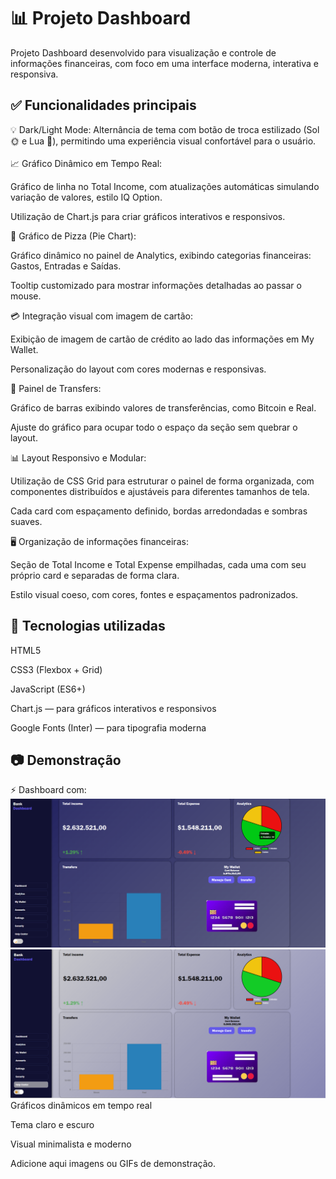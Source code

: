 <h1>📊 Projeto Dashboard</h1>
Projeto Dashboard desenvolvido para visualização e controle de informações financeiras, com foco em uma interface moderna, interativa e responsiva.

<h2>✅ Funcionalidades principais</h2>
💡 Dark/Light Mode:
Alternância de tema com botão de troca estilizado (Sol 🌞 e Lua 🌙), permitindo uma experiência visual confortável para o usuário.
<br>
<br>
📈 Gráfico Dinâmico em Tempo Real:

Gráfico de linha no Total Income, com atualizações automáticas simulando variação de valores, estilo IQ Option.

Utilização de Chart.js para criar gráficos interativos e responsivos.

🧩 Gráfico de Pizza (Pie Chart):

Gráfico dinâmico no painel de Analytics, exibindo categorias financeiras: Gastos, Entradas e Saídas.

Tooltip customizado para mostrar informações detalhadas ao passar o mouse.

💳 Integração visual com imagem de cartão:

Exibição de imagem de cartão de crédito ao lado das informações em My Wallet.

Personalização do layout com cores modernas e responsivas.

💸 Painel de Transfers:

Gráfico de barras exibindo valores de transferências, como Bitcoin e Real.

Ajuste do gráfico para ocupar todo o espaço da seção sem quebrar o layout.

📊 Layout Responsivo e Modular:

Utilização de CSS Grid para estruturar o painel de forma organizada, com componentes distribuídos e ajustáveis para diferentes tamanhos de tela.

Cada card com espaçamento definido, bordas arredondadas e sombras suaves.

🖥️ Organização de informações financeiras:

Seção de Total Income e Total Expense empilhadas, cada uma com seu próprio card e separadas de forma clara.

Estilo visual coeso, com cores, fontes e espaçamentos padronizados.

<h2>🚀 Tecnologias utilizadas</h2>
HTML5

CSS3 (Flexbox + Grid)

JavaScript (ES6+)

Chart.js — para gráficos interativos e responsivos

Google Fonts (Inter) — para tipografia moderna

<h2>📷 Demonstração</h2>
⚡ Dashboard com:
<img src="https://raw.githubusercontent.com/Douglasl10/projeto-dashboard/refs/heads/main/img/capa1.png">
<br>
<img src="https://raw.githubusercontent.com/Douglasl10/projeto-dashboard/refs/heads/main/img/capa2.png">
Gráficos dinâmicos em tempo real

Tema claro e escuro

Visual minimalista e moderno

Adicione aqui imagens ou GIFs de demonstração.

